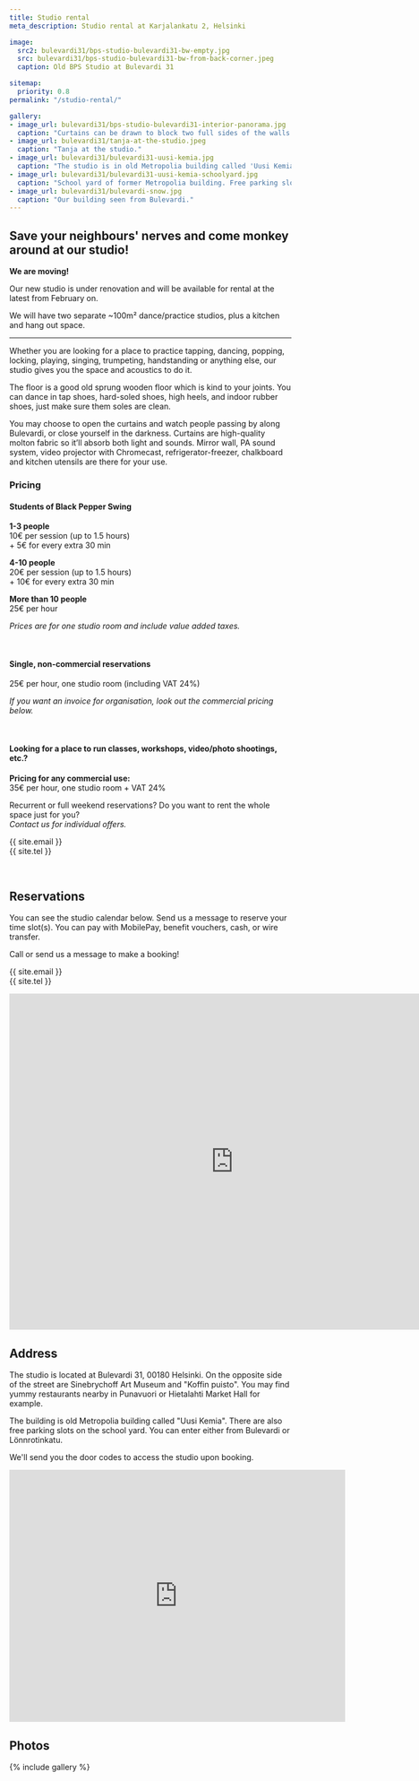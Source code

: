 ```yaml
---
title: Studio rental
meta_description: Studio rental at Karjalankatu 2, Helsinki

image:
  src2: bulevardi31/bps-studio-bulevardi31-bw-empty.jpg
  src: bulevardi31/bps-studio-bulevardi31-bw-from-back-corner.jpeg
  caption: Old BPS Studio at Bulevardi 31

sitemap:
  priority: 0.8
permalink: "/studio-rental/"

gallery:
- image_url: bulevardi31/bps-studio-bulevardi31-interior-panorama.jpg
  caption: "Curtains can be drawn to block two full sides of the walls."
- image_url: bulevardi31/tanja-at-the-studio.jpeg
  caption: "Tanja at the studio."
- image_url: bulevardi31/bulevardi31-uusi-kemia.jpg
  caption: "The studio is in old Metropolia building called 'Uusi Kemia'."
- image_url: bulevardi31/bulevardi31-uusi-kemia-schoolyard.jpg
  caption: "School yard of former Metropolia building. Free parking slots available."
- image_url: bulevardi31/bulevardi-snow.jpg
  caption: "Our building seen from Bulevardi."
---
```



## Save your neighbours' nerves and come monkey around at our studio!

**We are moving!**

Our new studio is under renovation and will be available for rental at the latest from February on.

We will have two separate ~100m² dance/practice studios, plus a kitchen and hang out space.

---

Whether you are looking for a place to practice tapping, dancing, popping, locking, playing, singing, trumpeting, handstanding or anything else, our studio gives you the space and acoustics to do it.

The floor is a good old sprung wooden floor which is kind to your joints. You can dance in tap shoes, hard-soled shoes, high heels, and indoor rubber shoes, just make sure them soles are clean.

You may choose to open the curtains and watch people passing by along Bulevardi, or close yourself in the darkness. Curtains are high-quality molton fabric so it’ll absorb both light and sounds. Mirror wall, PA sound system, video projector with Chromecast, refrigerator-freezer, chalkboard and kitchen utensils are there for your use.

### Pricing

#### Students of Black Pepper Swing

**1-3 people**  
10€ per session (up to 1.5 hours)  
\+ 5€ for every extra 30 min  

**4-10 people**  
20€ per session (up to 1.5 hours)  
\+ 10€ for every extra 30 min  

**More than 10 people**  
25€ per hour  

*Prices are for one studio room and include value added taxes.*

<br/>


#### Single, non-commercial reservations

25€ per hour, one studio room (including VAT 24%)

*If you want an invoice for organisation, look out the commercial pricing below.*

<br/>


#### Looking for a place to run classes, workshops, video/photo shootings, etc.?

**Pricing for any commercial use:**  
35€ per hour, one studio room + VAT 24%

Recurrent or full weekend reservations? Do you want to rent the whole space just for you?  
*Contact us for individual offers.*

{{ site.email }}  
{{ site.tel }}

<br/>


## Reservations

You can see the studio calendar below. Send us a message to reserve your time slot(s). You can pay with MobilePay, benefit vouchers, cash, or wire transfer.

Call or send us a message to make a booking!

{{ site.email }}  
{{ site.tel }}

<div class="article-media">
<iframe src="https://calendar.google.com/calendar/embed?height=600&amp;wkst=2&amp;bgcolor=%23ffffff&amp;ctz=Europe%2FHelsinki&amp;src=Y18xODhkc2NiYTlmdmc4aHVuanZqaHI5bGxwZGE1YzRna2M5bTYyb3JiZTFpbjBzMzVlOXBuZXFiZWNzbjY2cnJkQHJlc291cmNlLmNhbGVuZGFyLmdvb2dsZS5jb20&amp;color=%23E67C73&amp;showTitle=1&amp;showNav=1&amp;showDate=1&amp;showPrint=0&amp;showTabs=1&amp;showCalendars=0&amp;mode=WEEK" style="border-width:0" width="800" height="600" frameborder="0" scrolling="no"></iframe>
</div>

## Address

The studio is located at Bulevardi 31, 00180 Helsinki. On the opposite side of the street are Sinebrychoff Art Museum and "Koffin puisto". You may find yummy restaurants nearby in Punavuori or Hietalahti Market Hall for example.

The building is old Metropolia building called "Uusi Kemia". There are also free parking slots on the school yard. You can enter either from Bulevardi or Lönnrotinkatu.

We'll send you the door codes to access the studio upon booking.

<div class="article-media">
<iframe src="https://www.google.com/maps/embed?pb=!1m18!1m12!1m3!1d1985.0663616143022!2d24.92990171622243!3d60.16308025093489!2m3!1f0!2f0!3f0!3m2!1i1024!2i768!4f13.1!3m3!1m2!1s0x4692099b3da0c877%3A0xf0139aa7e442f51a!2sBlack%20Pepper%20Swing!5e0!3m2!1sen!2sfi!4v1609857249859!5m2!1sen!2sfi" width="600" height="450" frameborder="0" style="border:0;" allowfullscreen="" aria-hidden="false" tabindex="0"></iframe>
</div>

## Photos

{% include gallery %}
